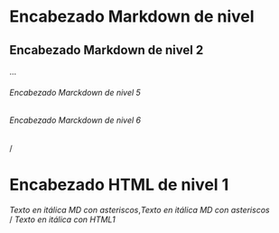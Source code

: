 # Encabezado Markdown de nivel 
## Encabezado Markdown de nivel 2
...
###### Encabezado Marckdown de nivel 5
###### Encabezado Marckdown de nivel 6
/
<h1>Encabezado HTML de nivel 1</h1>  

*Texto en itálica MD con asteriscos*,_Texto en itálica MD con asteriscos_  
/
<em>Texto en itálica con HTML1</em>
